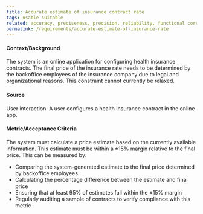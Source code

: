 ```yaml
---
title: Accurate estimate of insurance contract rate
tags: usable suitable
related: accuracy, preciseness, precision, reliability, functional correctness, interaction capability
permalink: /requirements/accurate-estimate-of-insurance-rate
---
```


<div class="quality-requirement" markdown="1">

#### Context/Background

The system is an online application for configuring health insurance contracts.
The final price of the insurance rate needs to be determined by the backoffice employees of the insurance company due to legal and organizational reasons.
This constraint cannot currently be relaxed.

#### Source

User interaction: A user configures a health insurance contract in the online app.

#### Metric/Acceptance Criteria

The system must calculate a price estimate based on the currently available information.
This estimate must be within a ±15% margin relative to the final price.
This can be measured by:
* Comparing the system-generated estimate to the final price determined by backoffice employees
* Calculating the percentage difference between the estimate and final price
* Ensuring that at least 95% of estimates fall within the ±15% margin
* Regularly auditing a sample of contracts to verify compliance with this metric
</div><br>







